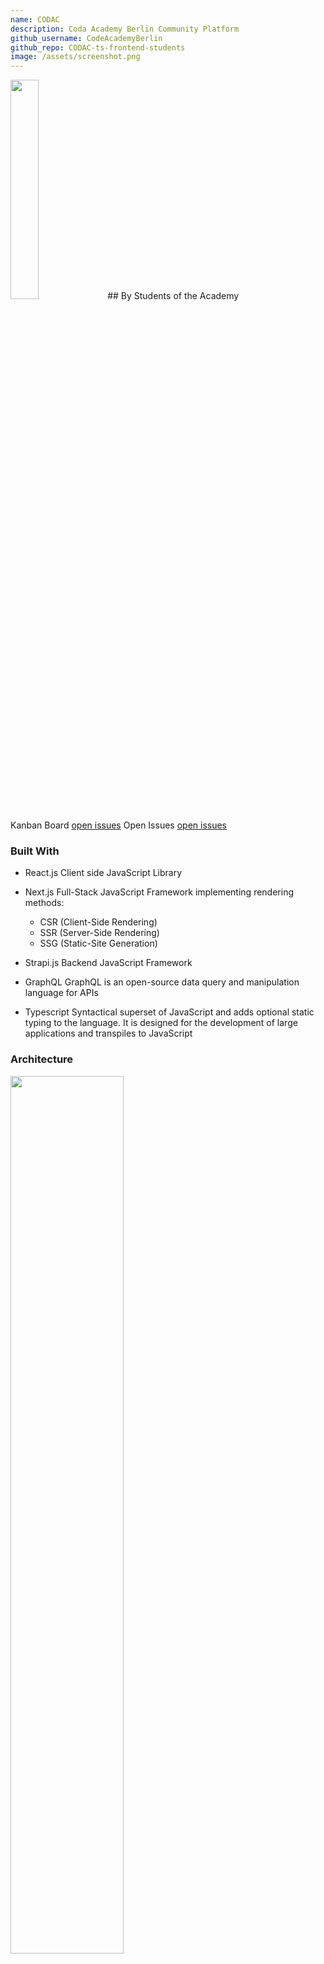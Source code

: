 ```yaml
---
name: CODAC
description: Coda Academy Berlin Community Platform
github_username: CodeAcademyBerlin
github_repo: CODAC-ts-frontend-students
image: /assets/screenshot.png
---
```

<!-- ![CODAC](/projects/CODAC/CODAC3_logo3D.png) -->
<img src="/projects/CODAC/CODAC3_logo3D.png" width="30%" height="auto"/>
## By Students of the Academy

Kanban Board [open issues](https://github.com/orgs/CodeAcademyBerlin/projects/4) 
Open Issues [open issues](https://github.com/codeacademyberlin/codac-ts-frontend-students/issues) 
### Built With
- React.js
Client side JavaScript Library

- Next.js
Full-Stack JavaScript Framework implementing rendering methods:
    - CSR (Client-Side Rendering)
    - SSR (Server-Side Rendering)
    - SSG (Static-Site Generation)

- Strapi.js
Backend JavaScript Framework

- GraphQL
GraphQL is an open-source data query and manipulation language for APIs

- Typescript
Syntactical superset of JavaScript and adds optional static typing to the language. It is designed for the development of large applications and transpiles to JavaScript

### Architecture
<!-- ![CODAC architechture diagrams](/projects/CODAC/CODAC_architechture_diagrams.png) -->
<img src="/projects/CODAC/CODAC_architechture_diagrams.png" width="60%" height="auto"/>

## Contributions:

### Neon Narwhals (December 22):

#### Philipp
VS Battle page [vsbattle](/battles)

<!-- ![CODAC architechture diagrams](/projects/CODAC/CODAC_CSR.png) -->
<img src="/projects/CODAC/CODAC_CSR.png" width="60%" height="auto"/>

Client-Side Rendering (CSR)
Rendering of elements in the browser, from Javascript. The browser pulls the Javascript from tne Next.js server and compile on the client into html . 

#### Alberto
    - Job page [jobs](/jobs)
####  Jan 
    - Progress bar component [dashboard](/dashboard)
    - My Cohort component [dashboard](/dashboard)
#### Emily
    - Lms page [lms](/lms)
    - Community page [community](/community)
    - themes design


